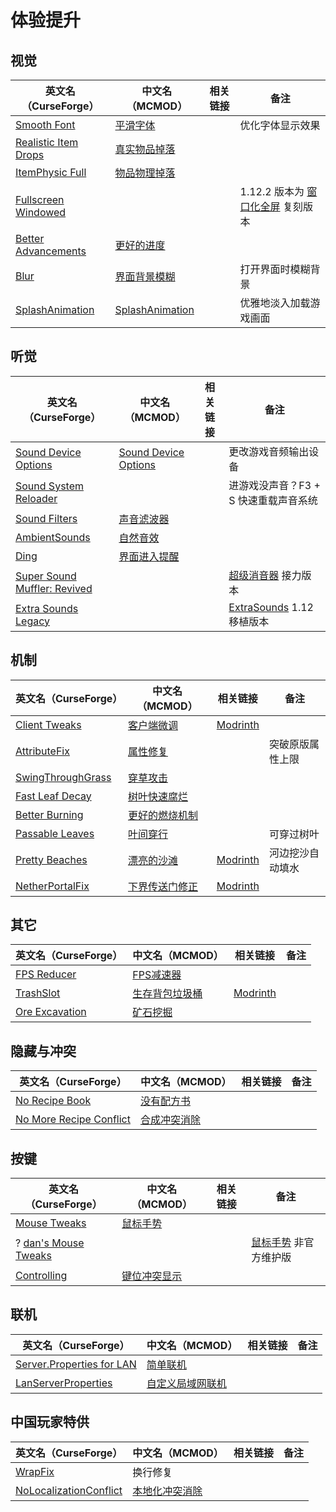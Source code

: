 # 体验提升

## 视觉

| 英文名（CurseForge）                                                                      | 中文名（MCMOD）                                         | 相关链接 | 备注                                                                      |
| ----------------------------------------------------------------------------------------- | ------------------------------------------------------- | -------- | ------------------------------------------------------------------------- |
| [Smooth Font](https://www.curseforge.com/minecraft/mc-mods/smooth-font)                   | [平滑字体](https://www.mcmod.cn/class/1086.html)        |          | 优化字体显示效果                                                          |
| [Realistic Item Drops](https://www.curseforge.com/minecraft/mc-mods/realistic-item-drops) | [真实物品掉落](https://www.mcmod.cn/class/1189.html)    |          |                                                                           |
| [ItemPhysic Full](https://www.curseforge.com/minecraft/mc-mods/itemphysic)                | [物品物理掉落](https://www.mcmod.cn/class/932.html)     |          |                                                                           |
| [Fullscreen Windowed](https://www.curseforge.com/minecraft/mc-mods/borderless-mining)     |                                                         |          | 1.12.2 版本为 [窗口化全屏](https://www.mcmod.cn/class/2721.html) 复刻版本 |
| [Better Advancements](https://www.curseforge.com/minecraft/mc-mods/better-advancements)   | [更好的进度](https://www.mcmod.cn/class/1530.html)      |          |                                                                           |
| [Blur](https://www.curseforge.com/minecraft/mc-mods/blur)                                 | [界面背景模糊](https://www.mcmod.cn/class/1172.html)    |          | 打开界面时模糊背景                                                        |
| [SplashAnimation](https://www.curseforge.com/minecraft/mc-mods/splashanimation)           | [SplashAnimation](https://www.mcmod.cn/class/3968.html) |          | 优雅地淡入加载游戏画面                                                    |

## 听觉

| 英文名（CurseForge）                                                                                     | 中文名（MCMOD）                                              | 相关链接 | 备注                                                                                            |
| -------------------------------------------------------------------------------------------------------- | ------------------------------------------------------------ | -------- | ----------------------------------------------------------------------------------------------- |
| [Sound Device Options](https://www.curseforge.com/minecraft/mc-mods/more-sound-config)                   | [Sound Device Options](https://www.mcmod.cn/class/4813.html) |          | 更改游戏音频输出设备                                                                            |
| [Sound System Reloader](https://www.curseforge.com/minecraft/mc-mods/sound-system-reloader)              |                                                              |          | 进游戏没声音？F3 + S 快速重载声音系统                                                           |
| [Sound Filters](https://www.curseforge.com/minecraft/mc-mods/sound-filters)                              | [声音滤波器](https://www.mcmod.cn/class/1117.html)           |          |                                                                                                 |
| [AmbientSounds](https://www.curseforge.com/minecraft/mc-mods/ambientsounds)                              | [自然音效](https://www.mcmod.cn/class/2947.html)             |          |                                                                                                 |
| [Ding](https://www.curseforge.com/minecraft/mc-mods/ding)                                                | [界面进入提醒](https://www.mcmod.cn/class/428.html)          |          |                                                                                                 |
| [Super Sound Muffler: Revived](https://www.curseforge.com/minecraft/mc-mods/super-sound-muffler-revived) |                                                              |          | [超级消音器](https://www.curseforge.com/minecraft/mc-mods/super-sound-muffler-revived) 接力版本 |
| [Extra Sounds Legacy](https://www.curseforge.com/minecraft/mc-mods/extra-sounds-legacy)                  |                                                              |          | [ExtraSounds](https://www.mcmod.cn/class/6268.html) 1.12 移植版本                               |

## 机制

| 英文名（CurseForge）                                                                | 中文名（MCMOD）                                        | 相关链接                                             | 备注             |
| ----------------------------------------------------------------------------------- | ------------------------------------------------------ | ---------------------------------------------------- | ---------------- |
| [Client Tweaks](https://www.curseforge.com/minecraft/mc-mods/client-tweaks)         | [客户端微调](https://www.mcmod.cn/class/2012.html)     | [Modrinth](https://modrinth.com/mod/client-tweaks)   |                  |
| [AttributeFix](https://www.curseforge.com/minecraft/mc-mods/attributefix)           | [属性修复](https://www.mcmod.cn/class/2264.html)       |                                                      | 突破原版属性上限 |
| [SwingThroughGrass](https://www.curseforge.com/minecraft/mc-mods/swingthroughgrass) | [穿草攻击](https://www.mcmod.cn/class/1465.html)       |                                                      |                  |
| [Fast Leaf Decay](https://www.curseforge.com/minecraft/mc-mods/fast-leaf-decay)     | [树叶快速腐烂](https://www.mcmod.cn/class/1173.html)   |                                                      |                  |
| [Better Burning](https://www.curseforge.com/minecraft/mc-mods/better-burning)       | [更好的燃烧机制](https://www.mcmod.cn/class/2780.html) |                                                      |                  |
| [Passable Leaves](https://www.curseforge.com/minecraft/mc-mods/passable-leaves)     | [叶间穿行](https://www.mcmod.cn/class/1464.html)       |                                                      | 可穿过树叶       |
| [Pretty Beaches](https://www.curseforge.com/minecraft/mc-mods/pretty-beaches)       | [漂亮的沙滩](https://www.mcmod.cn/class/2723.html)     | [Modrinth](https://modrinth.com/mod/pretty-beaches)  | 河边挖沙自动填水 |
| [NetherPortalFix](https://www.curseforge.com/minecraft/mc-mods/netherportalfix)     | [下界传送门修正](https://www.mcmod.cn/class/811.html)  | [Modrinth](https://modrinth.com/mod/netherportalfix) |                  |

## 其它

| 英文名（CurseForge）                                                          | 中文名（MCMOD）                                        | 相关链接                                       | 备注 |
| ----------------------------------------------------------------------------- | ------------------------------------------------------ | ---------------------------------------------- | ---- |
| [FPS Reducer](https://www.curseforge.com/minecraft/mc-mods/fps-reducer)       | [FPS减速器](https://www.mcmod.cn/class/1815.html)      |                                                |      |
| [TrashSlot](https://www.curseforge.com/minecraft/mc-mods/trashslot)           | [生存背包垃圾桶](https://www.mcmod.cn/class/1893.html) | [Modrinth](https://modrinth.com/mod/trashslot) |      |
| [Ore Excavation](https://www.curseforge.com/minecraft/mc-mods/ore-excavation) | [矿石挖掘](https://www.mcmod.cn/class/1955.html)       |                                                |      |

## 隐藏与冲突

| 英文名（CurseForge）                                                                                    | 中文名（MCMOD）                                     | 相关链接 | 备注 |
| ------------------------------------------------------------------------------------------------------- | --------------------------------------------------- | -------- | ---- |
| [No Recipe Book](https://www.curseforge.com/minecraft/mc-mods/no-recipe-book)                           | [没有配方书](https://www.mcmod.cn/class/2102.html)  |          |      |
| [No More Recipe Conflict](https://www.curseforge.com/minecraft/mc-mods/stimmedcow-nomorerecipeconflict) | [合成冲突消除](https://www.mcmod.cn/class/630.html) |          |      |

## 按键

| 英文名（CurseForge）                                                                   | 中文名（MCMOD）                                      | 相关链接 | 备注                                                          |
| -------------------------------------------------------------------------------------- | ---------------------------------------------------- | -------- | ------------------------------------------------------------- |
| [Mouse Tweaks](https://www.curseforge.com/minecraft/mc-mods/mouse-tweaks)              | [鼠标手势](https://www.mcmod.cn/class/1162.html)     |          |                                                               |
| ? [dan's Mouse Tweaks](https://www.curseforge.com/minecraft/mc-mods/dans-mouse-tweaks) |                                                      |          | [鼠标手势](https://www.mcmod.cn/class/1162.html) 非官方维护版 |
| [Controlling](https://www.curseforge.com/minecraft/mc-mods/controlling)                | [键位冲突显示](https://www.mcmod.cn/class/1191.html) |          |                                                               |

## 联机

| 英文名（CurseForge）                                                                                | 中文名（MCMOD）                                          | 相关链接 | 备注 |
| --------------------------------------------------------------------------------------------------- | -------------------------------------------------------- | -------- | ---- |
| [Server.Properties for LAN](https://www.curseforge.com/minecraft/mc-mods/server-properties-for-lan) | [简单联机](https://www.mcmod.cn/class/1158.html)         |          |      |
| [LanServerProperties](https://www.curseforge.com/minecraft/mc-mods/lan-server-properties)           | [自定义局域网联机](https://www.mcmod.cn/class/2754.html) |          |      |

## 中国玩家特供

| 英文名（CurseForge）                                                                          | 中文名（MCMOD）                                        | 相关链接 | 备注 |
| --------------------------------------------------------------------------------------------- | ------------------------------------------------------ | -------- | ---- |
| [WrapFix](https://www.curseforge.com/minecraft/mc-mods/wrapfix)                               | 换行修复                                               |          |      |
| [NoLocalizationConflict](https://www.curseforge.com/minecraft/mc-mods/nolocalizationconflict) | [本地化冲突消除](https://www.mcmod.cn/class/6368.html) |          |      |